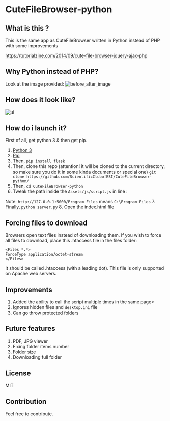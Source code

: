 
CuteFileBrowser-python
======

What is this ?
------

This is the same app as CuteFileBrowser written in Python instead of PHP with some improvements

https://tutorialzine.com/2014/09/cute-file-browser-jquery-ajax-php

Why Python instead of PHP?
------
Look at the image provided:
![before_after_image](https://github.com/ScientificClubofESI/CuteFileBrowser-python/raw/master/Preview/Speed_PHP_Python.png?raw=true "Before-After")

How does it look like?
------
![ui](https://github.com/ScientificClubofESI/CuteFileBrowser-python/raw/master/Preview/CuteFileBrowser.jpg "UI")


How do i launch it?
------

First of all, get python 3 & then get pip.

1. [Python 3](https://www.python.org/downloads/)
2. [Pip](https://pip.pypa.io/en/stable/installing/)
3. Then, ```pip install flask```
4. Then, clone this repo (attention! it will be cloned to the current directory, so make sure you do it in some kinda documents or special one) ```git clone https://github.com/ScientificClubofESI/CuteFileBrowser-python/ ```
5. Then, ```cd CuteFileBrowser-python```
6. Tweak the path inside the ```Assets/js/script.js``` in line :

Note: ```http://127.0.0.1:5000/Program Files``` means ```C:\Program Files```
7. Finally, ```python server.py```
8. Open the index.html file

Forcing files to download
------
Browsers open text files instead of downloading them. If you wish to force all files to download, place this .htaccess file in the files folder:
```
<Files *.*>
ForceType application/octet-stream
</Files>
```
It should be called .htaccess (with a leading dot). This file is only supported on Apache web servers.


Improvements
------
1. Added the ability to call the script multiple times in the same page<
2. Ignores hidden files and ```desktop.ini``` file
3. Can go throw protected folders 

Future features
------
1. PDF, JPG viewer
2. Fixing folder items number
3. Folder size
4. Downloading full folder

License
------
MIT

Contribution
------
Feel free to contribute.
